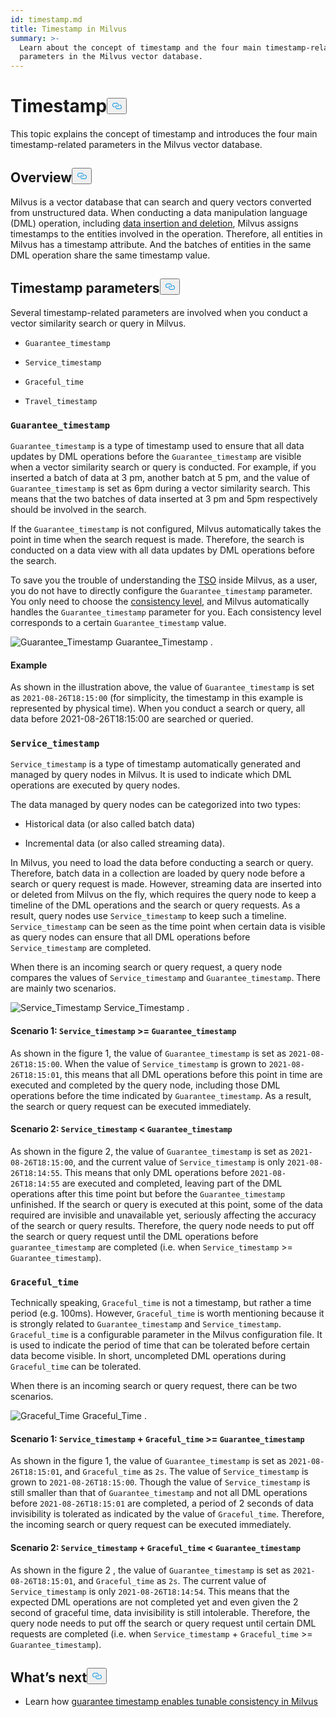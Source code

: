 ```yaml
---
id: timestamp.md
title: Timestamp in Milvus
summary: >-
  Learn about the concept of timestamp and the four main timestamp-related
  parameters in the Milvus vector database.
---
```

<h1 id="Timestamp" class="common-anchor-header">Timestamp<button data-href="#Timestamp" class="anchor-icon" translate="no">
      <svg translate="no"
        aria-hidden="true"
        focusable="false"
        height="20"
        version="1.1"
        viewBox="0 0 16 16"
        width="16"
      >
        <path
          fill="#0092E4"
          fill-rule="evenodd"
          d="M4 9h1v1H4c-1.5 0-3-1.69-3-3.5S2.55 3 4 3h4c1.45 0 3 1.69 3 3.5 0 1.41-.91 2.72-2 3.25V8.59c.58-.45 1-1.27 1-2.09C10 5.22 8.98 4 8 4H4c-.98 0-2 1.22-2 2.5S3 9 4 9zm9-3h-1v1h1c1 0 2 1.22 2 2.5S13.98 12 13 12H9c-.98 0-2-1.22-2-2.5 0-.83.42-1.64 1-2.09V6.25c-1.09.53-2 1.84-2 3.25C6 11.31 7.55 13 9 13h4c1.45 0 3-1.69 3-3.5S14.5 6 13 6z"
        ></path>
      </svg>
    </button></h1><p>This topic explains the concept of timestamp and introduces the four main timestamp-related parameters in the Milvus vector database.</p>
<h2 id="Overview" class="common-anchor-header">Overview<button data-href="#Overview" class="anchor-icon" translate="no">
      <svg translate="no"
        aria-hidden="true"
        focusable="false"
        height="20"
        version="1.1"
        viewBox="0 0 16 16"
        width="16"
      >
        <path
          fill="#0092E4"
          fill-rule="evenodd"
          d="M4 9h1v1H4c-1.5 0-3-1.69-3-3.5S2.55 3 4 3h4c1.45 0 3 1.69 3 3.5 0 1.41-.91 2.72-2 3.25V8.59c.58-.45 1-1.27 1-2.09C10 5.22 8.98 4 8 4H4c-.98 0-2 1.22-2 2.5S3 9 4 9zm9-3h-1v1h1c1 0 2 1.22 2 2.5S13.98 12 13 12H9c-.98 0-2-1.22-2-2.5 0-.83.42-1.64 1-2.09V6.25c-1.09.53-2 1.84-2 3.25C6 11.31 7.55 13 9 13h4c1.45 0 3-1.69 3-3.5S14.5 6 13 6z"
        ></path>
      </svg>
    </button></h2><p>Milvus is a vector database that can search and query vectors converted from unstructured data. When conducting a data manipulation language (DML) operation, including <a href="https://milvus.io/docs/v2.1.x/data_processing.md">data insertion and deletion</a>, Milvus assigns timestamps to the entities involved in the operation. Therefore, all entities in Milvus has a timestamp attribute. And the batches of entities in the same DML operation share the same timestamp value.</p>
<h2 id="Timestamp-parameters" class="common-anchor-header">Timestamp parameters<button data-href="#Timestamp-parameters" class="anchor-icon" translate="no">
      <svg translate="no"
        aria-hidden="true"
        focusable="false"
        height="20"
        version="1.1"
        viewBox="0 0 16 16"
        width="16"
      >
        <path
          fill="#0092E4"
          fill-rule="evenodd"
          d="M4 9h1v1H4c-1.5 0-3-1.69-3-3.5S2.55 3 4 3h4c1.45 0 3 1.69 3 3.5 0 1.41-.91 2.72-2 3.25V8.59c.58-.45 1-1.27 1-2.09C10 5.22 8.98 4 8 4H4c-.98 0-2 1.22-2 2.5S3 9 4 9zm9-3h-1v1h1c1 0 2 1.22 2 2.5S13.98 12 13 12H9c-.98 0-2-1.22-2-2.5 0-.83.42-1.64 1-2.09V6.25c-1.09.53-2 1.84-2 3.25C6 11.31 7.55 13 9 13h4c1.45 0 3-1.69 3-3.5S14.5 6 13 6z"
        ></path>
      </svg>
    </button></h2><p>Several timestamp-related parameters are involved when you conduct a vector similarity search or query in Milvus.</p>
<ul>
<li><p><code translate="no">Guarantee_timestamp</code></p></li>
<li><p><code translate="no">Service_timestamp</code></p></li>
<li><p><code translate="no">Graceful_time</code></p></li>
<li><p><code translate="no">Travel_timestamp</code></p></li>
</ul>
<h3 id="Guaranteetimestamp" class="common-anchor-header"><code translate="no">Guarantee_timestamp</code></h3><p><code translate="no">Guarantee_timestamp</code> is a type of timestamp used to ensure that all data updates by DML operations before the <code translate="no">Guarantee_timestamp</code> are visible when a vector similarity search or query is conducted. For example, if you inserted a batch of data at 3 pm, another batch at 5 pm, and the value of <code translate="no">Guarantee_timestamp</code> is set as 6pm during a vector similarity search. This means that the two batches of data inserted at 3 pm and 5pm respectively should be involved in the search.</p>
<p>If the <code translate="no">Guarantee_timestamp</code> is not configured, Milvus automatically takes the point in time when the search request is made. Therefore, the search is conducted on a data view with all data updates by DML operations before the search.</p>
<p>To save you the trouble of understanding the <a href="https://github.com/milvus-io/milvus/blob/master/docs/design_docs/20211214-milvus_hybrid_ts.md">TSO</a> inside Milvus, as a user, you do not have to directly configure the <code translate="no">Guarantee_timestamp</code> parameter. You only need to choose the <a href="https://milvus.io/docs/v2.1.x/consistency.md">consistency level</a>, and Milvus automatically handles the <code translate="no">Guarantee_timestamp</code> parameter for you. Each consistency level corresponds to a certain <code translate="no">Guarantee_timestamp</code> value.</p>
<p>
  <span class="img-wrapper">
    <img translate="no" src="/docs/v2.4.x/assets/Guarantee_Timestamp.png" alt="Guarantee_Timestamp" class="doc-image" id="guarantee_timestamp" />
    <span>Guarantee_Timestamp</span>
  </span>
.</p>
<h4 id="Example" class="common-anchor-header">Example</h4><p>As shown in the illustration above, the value of <code translate="no">Guarantee_timestamp</code> is set as <code translate="no">2021-08-26T18:15:00</code> (for simplicity, the timestamp in this example is represented by physical time). When you conduct a search or query, all data before 2021-08-26T18:15:00 are searched or queried.</p>
<h3 id="Servicetimestamp" class="common-anchor-header"><code translate="no">Service_timestamp</code></h3><p><code translate="no">Service_timestamp</code> is a type of timestamp automatically generated and managed by query nodes in Milvus. It is used to indicate which DML operations are executed by query nodes.</p>
<p>The data managed by query nodes can be categorized into two types:</p>
<ul>
<li><p>Historical data (or also called batch data)</p></li>
<li><p>Incremental data (or also called streaming data).</p></li>
</ul>
<p>In Milvus, you need to load the data before conducting a search or query. Therefore, batch data in a collection are loaded by query node before a search or query request is made. However, streaming data are inserted into or deleted from Milvus on the fly, which requires the query node to keep a timeline of the DML operations and the search or query requests. As a result, query nodes use <code translate="no">Service_timestamp</code> to keep such a timeline.  <code translate="no">Service_timestamp</code> can be seen as the time point when certain data is visible as query nodes can ensure that all DML operations before <code translate="no">Service_timestamp</code> are completed.</p>
<p>When there is an incoming search or query request, a query node compares the values of <code translate="no">Service_timestamp</code> and <code translate="no">Guarantee_timestamp</code>. There are mainly two scenarios.</p>
<p>
  <span class="img-wrapper">
    <img translate="no" src="/docs/v2.4.x/assets/Service_Timestamp.png" alt="Service_Timestamp" class="doc-image" id="service_timestamp" />
    <span>Service_Timestamp</span>
  </span>
.</p>
<h4 id="Scenario-1-Servicetimestamp--Guaranteetimestamp" class="common-anchor-header">Scenario 1: <code translate="no">Service_timestamp</code> &gt;= <code translate="no">Guarantee_timestamp</code></h4><p>As shown in the figure 1, the value of <code translate="no">Guarantee_timestamp</code> is set as <code translate="no">2021-08-26T18:15:00</code>. When the value of <code translate="no">Service_timestamp</code> is grown to <code translate="no">2021-08-26T18:15:01</code>, this means that all DML operations before this point in time are executed and completed by the query node, including those DML operations before the time indicated by <code translate="no">Guarantee_timestamp</code>. As a result, the search or query request can be executed immediately.</p>
<h4 id="Scenario-2-Servicetimestamp--Guaranteetimestamp" class="common-anchor-header">Scenario 2: <code translate="no">Service_timestamp</code> &lt; <code translate="no">Guarantee_timestamp</code></h4><p>As shown in the figure 2, the value of <code translate="no">Guarantee_timestamp</code> is set as <code translate="no">2021-08-26T18:15:00</code>, and the current value of <code translate="no">Service_timestamp</code> is only <code translate="no">2021-08-26T18:14:55</code>. This means that only DML operations before <code translate="no">2021-08-26T18:14:55</code> are executed and completed, leaving part of the DML operations after this time point but before the <code translate="no">Guarantee_timestamp</code> unfinished. If the search or query is executed at this point, some of the data required are invisible and unavailable yet, seriously affecting the accuracy of the search or query results. Therefore, the query node needs to put off the search or query request until the DML operations before <code translate="no">guarantee_timestamp</code> are completed (i.e. when <code translate="no">Service_timestamp</code> &gt;= <code translate="no">Guarantee_timestamp</code>).</p>
<h3 id="Gracefultime" class="common-anchor-header"><code translate="no">Graceful_time</code></h3><p>Technically speaking, <code translate="no">Graceful_time</code> is not a timestamp, but rather a time period (e.g. 100ms). However, <code translate="no">Graceful_time</code> is worth mentioning because it is strongly related to <code translate="no">Guarantee_timestamp</code> and <code translate="no">Service_timestamp</code>. <code translate="no">Graceful_time</code> is a configurable parameter in the Milvus configuration file. It is used to indicate the period of time that can be tolerated before certain data become visible. In short, uncompleted DML operations during <code translate="no">Graceful_time</code> can be tolerated.</p>
<p>When there is an incoming search or query request,  there can be two scenarios.</p>
<p>
  <span class="img-wrapper">
    <img translate="no" src="/docs/v2.4.x/assets/Graceful_Time.png" alt="Graceful_Time" class="doc-image" id="graceful_time" />
    <span>Graceful_Time</span>
  </span>
.</p>
<h4 id="Scenario-1-Servicetimestamp--+--Gracefultime--Guaranteetimestamp" class="common-anchor-header">Scenario 1: <code translate="no">Service_timestamp</code>  +  <code translate="no">Graceful_time</code> &gt;= <code translate="no">Guarantee_timestamp</code></h4><p>As shown in the figure 1, the value of <code translate="no">Guarantee_timestamp</code> is set as <code translate="no">2021-08-26T18:15:01</code>, and <code translate="no">Graceful_time</code> as <code translate="no">2s</code>. The value of <code translate="no">Service_timestamp</code> is grown to <code translate="no">2021-08-26T18:15:00</code>. Though the value of <code translate="no">Service_timestamp</code> is still smaller than that of <code translate="no">Guarantee_timestamp</code> and not all DML operations before <code translate="no">2021-08-26T18:15:01</code> are completed, a period of 2 seconds of data invisibility is tolerated as indicated by the value of <code translate="no">Graceful_time</code>. Therefore, the incoming search or query request can be executed immediately.</p>
<h4 id="Scenario-2-Servicetimestamp--+--Gracefultime--Guaranteetimestamp" class="common-anchor-header">Scenario 2: <code translate="no">Service_timestamp</code>  +  <code translate="no">Graceful_time</code> &lt; <code translate="no">Guarantee_timestamp</code></h4><p>As shown in the figure 2 , the value of <code translate="no">Guarantee_timestamp</code> is set as <code translate="no">2021-08-26T18:15:01</code>, and <code translate="no">Graceful_time</code> as <code translate="no">2s</code>. The current value of <code translate="no">Service_timestamp</code> is only <code translate="no">2021-08-26T18:14:54</code>.  This means that the expected DML operations are not completed yet and even given the 2 second of graceful time, data invisibility is still intolerable. Therefore, the query node needs to put off the search or query request until certain DML requests are completed (i.e. when <code translate="no">Service_timestamp</code>  +  <code translate="no">Graceful_time</code> &gt;= <code translate="no">Guarantee_timestamp</code>).</p>
<h2 id="Whats-next" class="common-anchor-header">What’s next<button data-href="#Whats-next" class="anchor-icon" translate="no">
      <svg translate="no"
        aria-hidden="true"
        focusable="false"
        height="20"
        version="1.1"
        viewBox="0 0 16 16"
        width="16"
      >
        <path
          fill="#0092E4"
          fill-rule="evenodd"
          d="M4 9h1v1H4c-1.5 0-3-1.69-3-3.5S2.55 3 4 3h4c1.45 0 3 1.69 3 3.5 0 1.41-.91 2.72-2 3.25V8.59c.58-.45 1-1.27 1-2.09C10 5.22 8.98 4 8 4H4c-.98 0-2 1.22-2 2.5S3 9 4 9zm9-3h-1v1h1c1 0 2 1.22 2 2.5S13.98 12 13 12H9c-.98 0-2-1.22-2-2.5 0-.83.42-1.64 1-2.09V6.25c-1.09.53-2 1.84-2 3.25C6 11.31 7.55 13 9 13h4c1.45 0 3-1.69 3-3.5S14.5 6 13 6z"
        ></path>
      </svg>
    </button></h2><ul>
<li>Learn how <a href="/docs/fr/consistency.md">guarantee timestamp enables tunable consistency in Milvus</a></li>
</ul>
